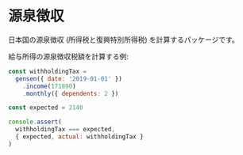 # 源泉徴収

日本国の源泉徴収 (所得税と復興特別所得税) を計算するパッケージです。

給与所得の源泉徴収税額を計算する例:

```js
const withholdingTax =
  gensen({ date: '2019-01-01' })
    .income(171890)
    .monthly({ dependents: 2 })

const expected = 2140

console.assert(
  withholdingTax === expected,
  { expected, actual: withholdingTax }
)
```
